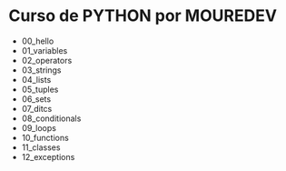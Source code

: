 # Curso de PYTHON por MOUREDEV

- 00_hello
- 01_variables
- 02_operators
- 03_strings
- 04_lists
- 05_tuples
- 06_sets
- 07_ditcs
- 08_conditionals
- 09_loops
- 10_functions
- 11_classes
- 12_exceptions